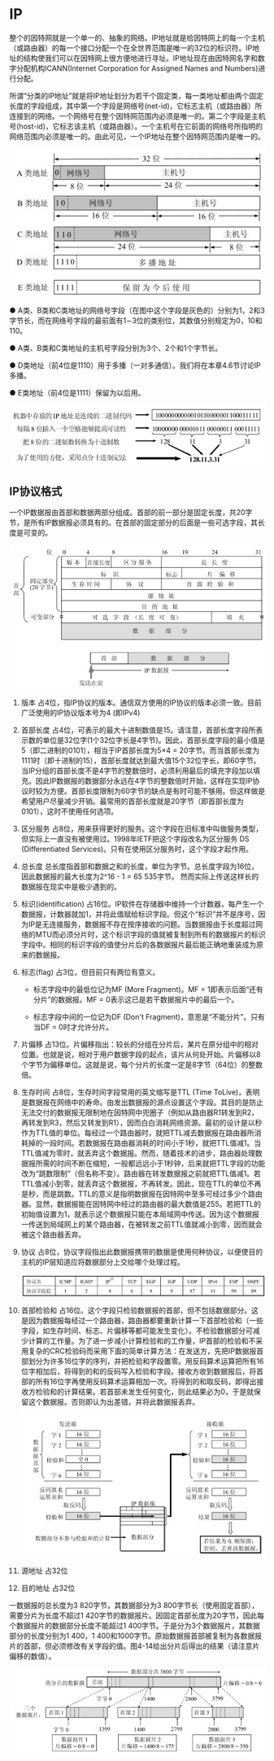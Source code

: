 # IP

整个的因特网就是一个单一的、抽象的网络。IP地址就是给因特网上的每一个主机（或路由器）的每一个接口分配一个在全世界范围是唯一的32位的标识符。IP地址的结构使我们可以在因特网上很方便地进行寻址。IP地址现在由因特网名字和数字分配机构ICANN(Internet Corporation for Assigned Names and Numbers)进行分配。

所谓“分类的IP地址”就是将IP地址划分为若干个固定类，每一类地址都由两个固定长度的字段组成，其中第一个字段是网络号(net-id)，它标志主机（或路由器）所连接到的网络。一个网络号在整个因特网范围内必须是唯一的。第二个字段是主机号(host-id)，它标志该主机（或路由器）。一个主机号在它前面的网络号所指明的网络范围内必须是唯一的。由此可见，一个IP地址在整个因特网范围内是唯一的。

![](./img/30.jpeg)

● A类、B类和C类地址的网络号字段（在图中这个字段是灰色的）分别为1，2和3字节长，而在网络号字段的最前面有1∼3位的类别位，其数值分别规定为0，10和110。

● A类、B类和C类地址的主机号字段分别为3个、2个和1个字节长。

● D类地址（前4位是1110）用于多播（一对多通信）。我们将在本章4.6节讨论IP多播。

● E类地址（前4位是1111）保留为以后用。

![](./img/31.jpeg)


## IP协议格式

一个IP数据报由首部和数据两部分组成。首部的前一部分是固定长度，共20字节，是所有IP数据报必须具有的。在首部的固定部分的后面是一些可选字段，其长度是可变的。

![](./img/33.jpeg)

1. 版本 占4位，指IP协议的版本。通信双方使用的IP协议的版本必须一致。目前广泛使用的IP协议版本号为4 (即IPv4)

2. 首部长度 占4位，可表示的最大十进制数值是15。请注意，首部长度字段所表示数的单位是32位字(1个32位字长是4字节)。因此，首部长度字段的最小值是5（即二进制的0101），相当于IP首部长度为5×4 = 20字节。而当首部长度为1111时（即十进制的15），首部长度就达到最大值15个32位字长，即60字节。当IP分组的首部长度不是4字节的整数倍时，必须利用最后的填充字段加以填充。因此IP数据报的数据部分永远在4字节的整数倍时开始，这样在实现IP协议时较为方便。首部长度限制为60字节的缺点是有时可能不够用。但这样做是希望用户尽量减少开销。最常用的首部长度就是20字节（即首部长度为0101），这时不使用任何选项。

3. 区分服务 占8位，用来获得更好的服务。这个字段在旧标准中叫做服务类型，但实际上一直没有被使用过。1998年IETF把这个字段改名为区分服务 DS (Differentiated Services)。只有在使用区分服务时，这个字段才起作用。

4. 总长度 总长度指首部和数据之和的长度，单位为字节。总长度字段为16位，因此数据报的最大长度为2^16 - 1 = 65 535字节。 然而实际上传送这样长的数据报在现实中是极少遇到的。

5. 标识(identification) 占16位。IP软件在存储器中维持一个计数器，每产生一个数据报，计数器就加1，并将此值赋给标识字段。但这个“标识”并不是序号，因为IP是无连接服务，数据报不存在按序接收的问题。当数据报由于长度超过网络的MTU而必须分片时，这个标识字段的值就被复制到所有的数据报片的标识字段中。相同的标识字段的值使分片后的各数据报片最后能正确地重装成为原来的数据报。

6. 标志(flag) 占3位，但目前只有两位有意义。

    * 标志字段中的最低位记为MF (More Fragment)。MF = 1即表示后面“还有分片”的数据报。MF = 0表示这已是若干数据报片中的最后一个。

    * 标志字段中间的一位记为DF (Don't Fragment)，意思是“不能分片”。只有当DF = 0时才允许分片。

7. 片偏移 占13位。片偏移指出：较长的分组在分片后，某片在原分组中的相对位置。也就是说，相对于用户数据字段的起点，该片从何处开始。片偏移以8个字节为偏移单位。这就是说，每个分片的长度一定是8字节（64位）的整数倍。

8. 生存时间 占8位，生存时间字段常用的英文缩写是TTL (Time ToLive)，表明是数据报在网络中的寿命。由发出数据报的源点设置这个字段。其目的是防止无法交付的数据报无限制地在因特网中兜圈子（例如从路由器R1转发到R2，再转发到R3，然后又转发到R1），因而白白消耗网络资源。最初的设计是以秒作为TTL值的单位。每经过一个路由器时，就把TTL减去数据报在路由器所消耗掉的一段时间。若数据报在路由器消耗的时间小于1秒，就把TTL值减1。当TTL值减为零时，就丢弃这个数据报。然而，随着技术的进步，路由器处理数据报所需的时间不断在缩短，一般都远远小于1秒钟，后来就把TTL字段的功能改为“跳数限制”（但名称不变）。路由器在转发数据报之前就把TTL值减1。若TTL值减小到零，就丢弃这个数据报，不再转发。因此，现在TTL的单位不再是秒，而是跳数。TTL的意义是指明数据报在因特网中至多可经过多少个路由器。显然，数据报能在因特网中经过的路由器的最大数值是255。若把TTL的初始值设置为1，就表示这个数据报只能在本局域网中传送。因为这个数据报一传送到局域网上的某个路由器，在被转发之前TTL值就减小到零，因而就会被这个路由器丢弃。

9. 协议 占8位，协议字段指出此数据报携带的数据是使用何种协议，以便使目的主机的IP层知道应将数据部分上交给哪个处理过程。

     ![](./img/35.jpeg)

10. 首部检验和 占16位。这个字段只检验数据报的首部，但不包括数据部分。这是因为数据报每经过一个路由器，路由器都要重新计算一下首部检验和（一些字段，如生存时间、标志、片偏移等都可能发生变化）。不检验数据部分可减少计算的工作量。为了进一步减小计算检验和的工作量，IP首部的检验和不采用复杂的CRC检验码而采用下面的简单计算方法：在发送方，先把IP数据报首部划分为许多16位字的序列，并把检验和字段置零。用反码算术运算把所有16位字相加后，将得到的和的反码写入检验和字段。接收方收到数据报后，将首部的所有16位字再使用反码算术运算相加一次。将得到的和取反码，即得出接收方检验和的计算结果。若首部未发生任何变化，则此结果必为0，于是就保留这个数据报。否则即认为出差错，并将此数据报丢弃。

     ![](./img/36.jpeg)

11. 源地址 占32位

12. 目的地址 占32位


 一数据报的总长度为3 820字节，其数据部分为3 800字节长（使用固定首部），需要分片为长度不超过1 420字节的数据报片。因固定首部长度为20字节，因此每个数据报片的数据部分长度不能超过1 400字节。于是分为3个数据报片，其数据部分的长度分别为1 400，1 400和1000字节。原始数据报首部被复制为各数据报片的首部，但必须修改有关字段的值。图4-14给出分片后得出的结果（请注意片偏移的数值）。

 ![](./img/34.jpeg)